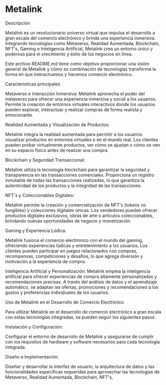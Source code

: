 # Metalink
Descripción

Metalink es un revolucionario universo virtual que impulsa el desarrollo a gran escala del comercio electrónico y brinda una experiencia inmersiva. Integrando tecnologías como Metaverso, Realidad Aumentada, Blockchain, NFT's, Gaming e Inteligencia Artificial, Metalink crea un entorno único y poderoso para el crecimiento y éxito de los negocios en línea.

Este archivo README.md tiene como objetivo proporcionar una visión general de Metalink y cómo su combinación de tecnologías transforma la forma en que interactuamos y hacemos comercio electrónico.


Características principales

Metaverso e Interacción Inmersiva: Metalink aprovecha el poder del metaverso para ofrecer una experiencia inmersiva y social a los usuarios. Permite la creación de entornos virtuales interactivos donde los usuarios pueden explorar, interactuar y realizar compras de forma realista y emocionante.

Realidad Aumentada y Visualización de Productos: 

Metalink integra la realidad aumentada para permitir a los usuarios visualizar productos en entornos virtuales o en el mundo real. Los clientes pueden probar virtualmente productos, ver cómo se ajustan o cómo se ven en su espacio físico antes de realizar una compra.

Blockchain y Seguridad Transaccional: 

Metalink utiliza la tecnología blockchain para garantizar la seguridad y transparencia en las transacciones comerciales. Proporciona un registro inmutable de todas las transacciones realizadas, lo que garantiza la autenticidad de los productos y la integridad de las transacciones.

NFT's y Coleccionables Digitales: 

Metalink permite la creación y comercialización de NFT's (tokens no fungibles) y colecciones digitales únicas. Los vendedores pueden ofrecer productos digitales exclusivos, obras de arte o artículos coleccionables, brindando nuevas oportunidades de negocio y monetización.

Gaming y Experiencia Lúdica: 

Metalink fusiona el comercio electrónico con el mundo del gaming, ofreciendo experiencias lúdicas y entretenimiento a los usuarios. Los clientes pueden participar en juegos relacionados con compras, recompensas, competiciones y desafíos, lo que agrega diversión y motivación a la experiencia de compra.

Inteligencia Artificial y Personalización: Metalink emplea la inteligencia artificial para ofrecer experiencias de compra altamente personalizadas y recomendaciones precisas. A través del análisis de datos y el aprendizaje automático, se adaptan las ofertas, promociones y recomendaciones a los gustos y preferencias individuales de los usuarios.


Uso de Metalink en el Desarrollo de Comercio Electrónico

Para utilizar Metalink en el desarrollo de comercio electrónico a gran escala con estas tecnologías integradas, se pueden seguir los siguientes pasos:

Instalación y Configuración: 

Configurar el entorno de desarrollo de Metalink y asegurarse de cumplir con los requisitos de hardware y software necesarios para cada tecnología integrada.

Diseño e Implementación: 

Diseñar y desarrollar la interfaz de usuario, la arquitectura de datos y las funcionalidades específicas requeridas para aprovechar las tecnologías de Metaverso, Realidad Aumentada, Blockchain, NFT's,
